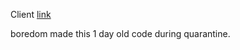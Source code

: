 Client [link](https://github.com/jeffmilanes/trackcovidclient)

boredom made this 1 day old code during quarantine.

